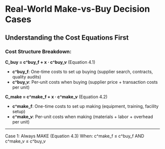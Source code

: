 # Real-World Make-vs-Buy Decision Cases

## Understanding the Cost Equations First

### **Cost Structure Breakdown:**

**C_buy = c^buy_f + x · c^buy_v** (Equation 4.1)
- **c^buy_f**: One-time costs to set up buying (supplier search, contracts, quality audits)
- **c^buy_v**: Per-unit costs when buying (supplier price + transaction costs per unit)

**C_make = c^make_f + x · c^make_v** (Equation 4.2)  
- **c^make_f**: One-time costs to set up making (equipment, training, facility setup)
- **c^make_v**: Per-unit costs when making (materials + labor + overhead per unit)

---

Case 1: Always MAKE (Equation 4.3)
When: c^make_f ≤ c^buy_f AND c^make_v ≤ c^buy_v